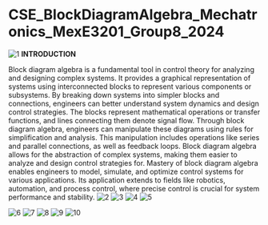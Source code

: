 # CSE_BlockDiagramAlgebra_Mechatronics_MexE3201_Group8_2024
![1](https://github.com/icecreamperson/CSE_BlockDiagramAlgebra_Mechatronics_MexE3201_Group8_2024/assets/157493649/9965f914-d2aa-4463-b89b-dcbfbf0375b1)
**INTRODUCTION**
   
   Block diagram algebra is a fundamental tool in control theory for analyzing and designing complex systems. It provides a graphical representation of systems using interconnected blocks to represent various components or subsystems. By breaking down systems into simpler blocks and connections, engineers can better understand system dynamics and design control strategies. The blocks represent mathematical operations or transfer functions, and lines connecting them denote signal flow. Through block diagram algebra, engineers can manipulate these diagrams using rules for simplification and analysis. This manipulation includes operations like series and parallel connections, as well as feedback loops. Block diagram algebra allows for the abstraction of complex systems, making them easier to analyze and design control strategies for. Mastery of block diagram algebra enables engineers to model, simulate, and optimize control systems for various applications. Its application extends to fields like robotics, automation, and process control, where precise control is crucial for system performance and stability.
![2](https://github.com/icecreamperson/CSE_BlockDiagramAlgebra_Mechatronics_MexE3201_Group8_2024/assets/157493649/d3b3379e-8ef6-48fc-ab03-490aa31306dc)
![3](https://github.com/icecreamperson/CSE_BlockDiagramAlgebra_Mechatronics_MexE3201_Group8_2024/assets/157493649/32427614-8017-4436-b294-e217d839347e)
![4](https://github.com/icecreamperson/CSE_BlockDiagramAlgebra_Mechatronics_MexE3201_Group8_2024/assets/157493649/6df30962-544d-4097-bba4-bad86b9b29a8)
![5](https://github.com/icecreamperson/CSE_BlockDiagramAlgebra_Mechatronics_MexE3201_Group8_2024/assets/157558526/3430c644-8f28-4f09-a5cd-43c0ca1b8bdf)

![6](https://github.com/icecreamperson/CSE_BlockDiagramAlgebra_Mechatronics_MexE3201_Group8_2024/assets/157493649/aa0da91a-9169-4258-8358-3e03589b102a)
![7](https://github.com/icecreamperson/CSE_BlockDiagramAlgebra_Mechatronics_MexE3201_Group8_2024/assets/157493649/be774b91-fc30-42b1-9047-4413d86636b3) 
![8](https://github.com/icecreamperson/CSE_BlockDiagramAlgebra_Mechatronics_MexE3201_Group8_2024/assets/157493649/8d1b378d-6629-4de0-aaa3-f3a6daf32e96) 
![9](https://github.com/icecreamperson/CSE_BlockDiagramAlgebra_Mechatronics_MexE3201_Group8_2024/assets/157493649/e4f48a04-b224-4dcf-8903-b71c4ba494d5)
![10](https://github.com/icecreamperson/CSE_BlockDiagramAlgebra_Mechatronics_MexE3201_Group8_2024/assets/157493649/235d1091-c257-4511-bf9c-c71fb16bdd33)
